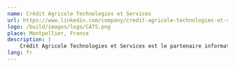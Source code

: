 ```yaml
---
name: Crédit Agricole Technologies et Services
url: https://www.linkedin.com/company/credit-agricole-technologies-et-services/
logo: /build/images/logo/CATS.png
place: Montpellier, France
description: |
    Crédit Agricole Technologies et Services est le partenaire informatique et technologique des 39 Caisses régionales du Crédit Agricole. Il assure la conception, la fabrication et la maintenance du système d'information bancaire.
lang: fr
---
```

